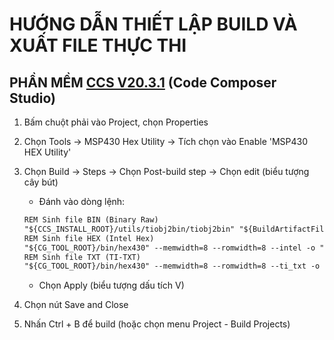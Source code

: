 # HƯỚNG DẪN THIẾT LẬP BUILD VÀ XUẤT FILE THỰC THI

## PHẦN MỀM [CCS V20.3.1](https://www.ti.com/tool/CCSTUDIO#downloads) (Code Composer Studio)

1. Bấm chuột phải vào Project, chọn Properties
2. Chọn Tools -> MSP430 Hex Utility -> Tích chọn vào Enable 'MSP430 HEX Utility'
3. Chọn Build -> Steps -> Chọn Post-build step -> Chọn edit (biểu tượng cây bút)

     - Đánh vào dòng lệnh:

     ```txt
     REM Sinh file BIN (Binary Raw)
     "${CCS_INSTALL_ROOT}/utils/tiobj2bin/tiobj2bin" "${BuildArtifactFileName}" "${BuildArtifactFileBaseName}.bin" "${CG_TOOL_ROOT}/bin/ofd430" "${CG_TOOL_ROOT}/bin/hex430" "${CCS_INSTALL_ROOT}/utils/tiobj2bin/mkhex4bin"
     REM Sinh file HEX (Intel Hex)
     "${CG_TOOL_ROOT}/bin/hex430" --memwidth=8 --romwidth=8 --intel -o "${BuildArtifactFileBaseName}.hex" "${BuildArtifactFileName}"
     REM Sinh file TXT (TI-TXT)
     "${CG_TOOL_ROOT}/bin/hex430" --memwidth=8 --romwidth=8 --ti_txt -o "${BuildArtifactFileBaseName}.txt" "${BuildArtifactFileName}"
    ```

     - Chọn Apply (biểu tượng dấu tích V)
4. Chọn nút Save and Close
5. Nhấn Ctrl + B để build (hoặc chọn menu Project - Build Projects)